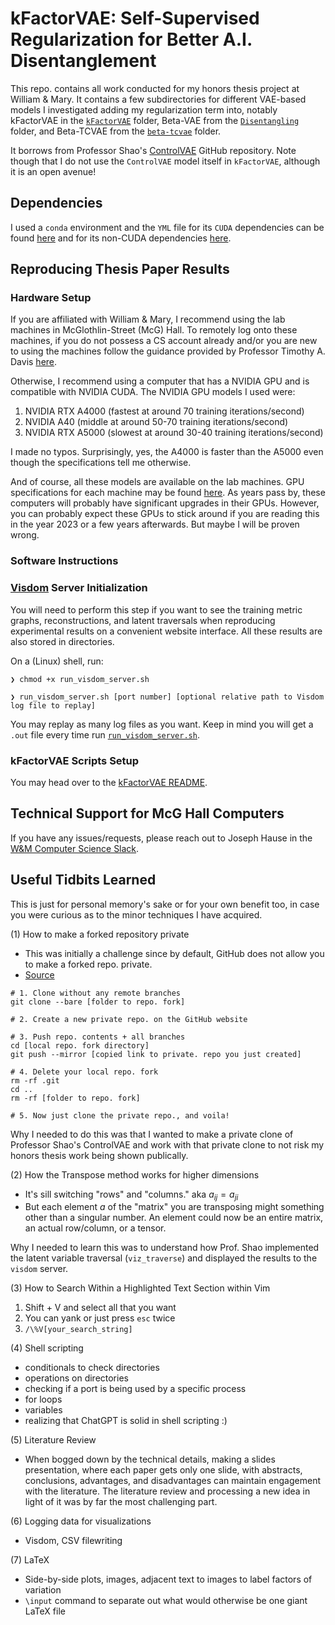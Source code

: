# kFactorVAE: Self-Supervised Regularization for Better A.I. Disentanglement

This repo. contains all work conducted for my honors thesis project at William & Mary. It contains a few subdirectories for different VAE-based models I investigated adding my regularization term 
into, notably kFactorVAE in the 
[`kFactorVAE`](kFactorVAE) folder, 
Beta-VAE from the [`Disentangling`](Disentangling) folder, and Beta-TCVAE from the 
[`beta-tcvae`](beta-tcvae) folder.


It borrows from Professor Shao's [ControlVAE](https://github.com/shj1987/ControlVAE-ICML2020) GitHub repository. Note though that I do not use the `ControlVAE` model itself in `kFactorVAE`, although it is an open avenue!


## Dependencies
I used a `conda` environment and the `YML` file for its `CUDA` dependencies can be found [here](requirements_CUDA_11.6.yml) and for its non-CUDA dependencies [here](requirements_no_CUDA.yml). 


## Reproducing Thesis Paper Results

### Hardware Setup
If you are affiliated with William & Mary, 
I recommend using the lab machines in McGlothlin-Street (McG) Hall. To remotely log onto
these machines, if you do not possess a 
CS account already and/or you are new to using the machines follow the guidance provided by
Professor Timothy A. Davis [here](https://www.cs.wm.edu/~tadavis/remoteaccess.html#:~:text=To%20request%20a%20CS%20account%2C%20enter%20your%20information%20on%20the,24%20hours%20of%20a%20request.). 

Otherwise, I recommend using a computer that has a NVIDIA GPU
and is compatible with NVIDIA CUDA. The NVIDIA GPU models I used were:

1. NVIDIA RTX A4000 (fastest at around 70 training iterations/second)
2. NVIDIA A40 (middle at around 50-70 training iterations/second)
3. NVIDIA RTX A5000 (slowest at around 30-40 training iterations/second)

I made no typos. Surprisingly, yes, the A4000 is faster than the A5000 even though
the specifications tell me otherwise. 

And of course, all these models are available on the lab machines. GPU specifications for each machine may be found 
[here](https://support.cs.wm.edu/index.php/specs). As years pass by,
these computers will probably have significant upgrades in their GPUs. However, you can
probably expect these GPUs to stick around if you are reading this in the year 2023
or a few years afterwards. But maybe I will be proven wrong. 


### Software Instructions

### [Visdom](https://github.com/fossasia/visdom) Server Initialization

You will need to perform this step if you want to see the training metric graphs, reconstructions, 
and latent traversals when reproducing experimental results on a convenient website interface.
All these results are also stored in directories. 

On a (Linux) shell, run:

```❯ chmod +x run_visdom_server.sh```

```❯ run_visdom_server.sh [port number] [optional relative path to Visdom log file to replay]```

You may replay as many log files as you want.
Keep in mind you will get a `.out` file every time run [`run_visdom_server.sh`](run_visdom_server.sh).

### kFactorVAE Scripts Setup

You may head over to the [kFactorVAE README](kFactorVAE/README.md).

## Technical Support for McG Hall Computers
If you have any issues/requests, please 
reach out to Joseph Hause in the [W&M Computer Science Slack](https://join.slack.com/t/wm-cs/shared_invite/zt-1v4tjn703-1cTnS56msdQBzZwz7VlIqg). 

## Useful Tidbits Learned

This is just for personal memory's sake or for your own benefit too, in case you were curious as to the minor techniques I have acquired. 

(1) How to make a forked repository private

- This was initially a challenge since by default, GitHub does not allow you to make a forked repo. private. 
- [Source](https://gist.github.com/0xjac/85097472043b697ab57ba1b1c7530274)

```
# 1. Clone without any remote branches
git clone --bare [folder to repo. fork]

# 2. Create a new private repo. on the GitHub website

# 3. Push repo. contents + all branches 
cd [local repo. fork directory]
git push --mirror [copied link to private. repo you just created] 

# 4. Delete your local repo. fork
rm -rf .git
cd ..
rm -rf [folder to repo. fork]

# 5. Now just clone the private repo., and voila!

```

Why I needed to do this was that I wanted to make a private clone of Professor Shao's ControlVAE
and work with that private clone to not risk my honors thesis work being shown publically.



(2) How the Transpose method works for higher dimensions

- It's sill switching "rows" and "columns." aka $a_{ij} = a_{ji}$
- But each element $a$ of the "matrix" you are transposing might something other than a singular number. An element could now be an entire matrix, an actual row/column, or a tensor. 

Why I needed to learn this was to understand how Prof. Shao implemented the latent variable traversal (`viz_traverse`) and displayed the results to the `visdom` server.


(3) How to Search Within a Highlighted Text Section within Vim

1. Shift + V and select all that you want
2. You can yank or just press `esc` twice
3. `/\%V[your_search_string]` 

(4) Shell scripting
- conditionals to check directories
- operations on directories
- checking if a port is being used by a specific process
- for loops 
- variables
- realizing that ChatGPT is solid in shell scripting :)

(5) Literature Review
- When bogged down by the technical details, making a slides presentation, where each paper gets only one slide, with abstracts, conclusions, advantages, and disadvantages can maintain engagement with the literature. The literature review and processing a new idea in light of it was by far the most challenging part. 

(6) Logging data for visualizations
- Visdom, CSV filewriting

(7) LaTeX
- Side-by-side plots, images, adjacent text to images to label factors of variation
- `\input` command to separate out what would otherwise be one giant LaTeX file
